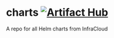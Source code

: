 # charts [![Artifact Hub](https://img.shields.io/endpoint?url=https://artifacthub.io/badge/repository/infracloud-charts)](https://artifacthub.io/packages/search?repo=infracloud-charts)

A repo for all Helm charts from InfraCloud


